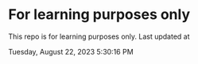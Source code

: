 # For learning purposes only
This repo is for learning purposes only.
Last updated at

Tuesday, August 22, 2023 5:30:16 PM

